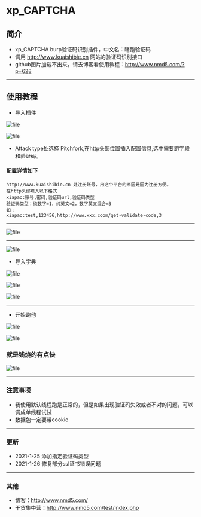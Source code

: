 # xp_CAPTCHA
## 简介
* xp_CAPTCHA burp验证码识别插件，中文名：瞎跑验证码
* 调用 http://www.kuaishibie.cn 网站的验证码识别接口
* github图片加载不出来，请去博客看使用教程：http://www.nmd5.com/?p=628

********

## 使用教程

* 导入插件

![file](http://www.nmd5.com/wp-content/uploads/2021/01/600edb3d8331e.png)

![file](http://www.nmd5.com/wp-content/uploads/2021/01/600efaa4375be.png)

* Attack type处选择 Pitchfork,在http头部位置插入配置信息,选中需要跑字段和验证码。

#### 配置详情如下

```
http://www.kuaishibie.cn 处注册账号，用这个平台的原因是因为注册方便。
在http头部填入以下格式
xiapao:账号,密码,验证码url,验证码类型
验证码类型：纯数字=1，纯英文=2，数字英文混合=3
如：
xiapao:test,123456,http://www.xxx.coom/get-validate-code,3
```
*****

![file](http://www.nmd5.com/wp-content/uploads/2021/01/600ee04b44979.png?time=111)

*****

![file](http://www.nmd5.com/wp-content/uploads/2021/01/600efb371b7b7.png)

* 导入字典

![file](http://www.nmd5.com/wp-content/uploads/2021/01/600edf10c571c.png)

![file](http://www.nmd5.com/wp-content/uploads/2021/01/600edf2b2ce28.png)

![file](http://www.nmd5.com/wp-content/uploads/2021/01/600edf49e0684.png)

******

* 开始跑他

![file](http://www.nmd5.com/wp-content/uploads/2021/01/600efc8944640.png)

![file](http://www.nmd5.com/wp-content/uploads/2021/01/600efc9a0a69d.png)

### 就是钱烧的有点快

![file](http://www.nmd5.com/wp-content/uploads/2021/01/600edff956db7.png)

*****

### 注意事项

* 我使用默认线程跑是正常的，但是如果出现验证码失效或者不对的问题，可以调成单线程试试
* 数据包一定要带cookie

*******

### 更新

* 2021-1-25 添加指定验证码类型
* 2021-1-26 修复部分ssl证书错误问题

*********

### 其他

* 博客：http://www.nmd5.com/
* 干货集中营：http://www.nmd5.com/test/index.php
